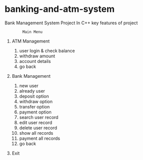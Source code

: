
# banking-and-atm-system
Bank Management  System Project In C++
key features of project

            Main Menu
1. ATM Management 
      1. user login & check balance
      2. withdraw amount
      3. account details
      4. go back

2. Bank Management
      1. new user
      2. already user
      3. deposit option 
      4. withdraw option 
      5. transfer option
      6. payment option
      7. search user record
      8. edit user record
      9. delete user record
      10. show all records
      11. payment all records
      12. go back
3. Exit

